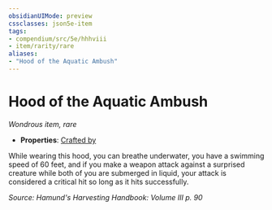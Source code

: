 ```yaml
---
obsidianUIMode: preview
cssclasses: json5e-item
tags:
- compendium/src/5e/hhhviii
- item/rarity/rare
aliases: 
- "Hood of the Aquatic Ambush"
---
```

# Hood of the Aquatic Ambush
*Wondrous item, rare*  

- **Properties**: [Crafted by](/compendium/rules/item-properties.md#Crafted%20by)

While wearing this hood, you can breathe underwater, you have a swimming speed of 60 feet, and if you make a weapon attack against a surprised creature while both of you are submerged in liquid, your attack is considered a critical hit so long as it hits successfully.

*Source: Hamund's Harvesting Handbook: Volume III p. 90*